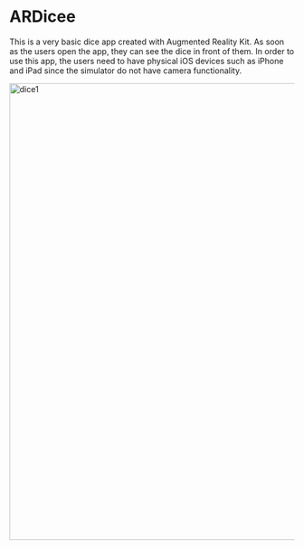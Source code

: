# ARDicee
This is a very basic dice app created with Augmented Reality Kit. As soon as the users open the app, they can see the dice in front of them. In order to use this app, the users need to have physical iOS devices such as iPhone and iPad since the simulator do not have camera functionality.

<img width="808" alt="dice1" src="https://user-images.githubusercontent.com/92036779/190252262-b7a23ea6-c688-4644-9ed2-5a07352c33c7.png">
